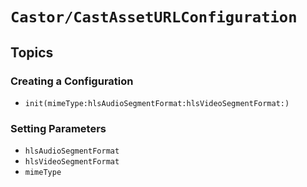 # ``Castor/CastAssetURLConfiguration``

## Topics

### Creating a Configuration

- ``init(mimeType:hlsAudioSegmentFormat:hlsVideoSegmentFormat:)``

### Setting Parameters

- ``hlsAudioSegmentFormat``
- ``hlsVideoSegmentFormat``
- ``mimeType``
